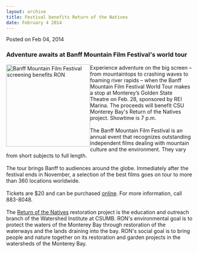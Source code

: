 ```yaml
---
layout: archive
title: Festival benefits Return of the Natives
date: February 4 2014
---
```





<span class="date">Posted on Feb 04, 2014    </span>
<h3>Adventure awaits at Banff Mountain Film Festival&apos;s world
tour</h3>
<p><img alt="Banff Mountain Film Festival screening benefits RON" src="http://news.csumb.edu/sites/default/files/65/attachments/news/images/banff.jpeg" style="width:227px; height:222px; float:left">Experience
adventure on the big screen &#x2013; from mountaintops to crashing waves
to foaming river rapids &#x2013; when the Banff Mountain Film Festival
World Tour makes a stop at Monterey&#x2019;s Golden State Theatre on Feb.
28, sponsored by REI Marina. The proceeds will benefit CSU Monterey
Bay&apos;s Return of the Natives project. Showtime is 7 p.m.<br>
<br>
The Banff Mountain Film Festival is an annual event that recognizes
outstanding independent films dealing with mountain culture and the
environment. They vary from short subjects to full length.<br>
<br>
The tour brings Banff to audiences around the globe. Immediately
after the festival ends in November, a selection of the best films
goes on tour to more than 360 locations worldwide.<br>
<br>
Tickets are $20 and can be purchased <a href="http://www.brownpapertickets.com/e/538600http://www.brownpapertickets.com/e/538600" rel="nofollow">online</a>.&#xA0;For more information, call
883-8048.<br>
<br>
The <a href="http://csumb.edu/ron" rel="nofollow">Return of the
Natives</a> restoration project is the education and outreach
branch of the Watershed Institute at CSUMB. RON&apos;s environmental
goal is to protect the waters of the Monterey Bay through
restoration of the waterways and the lands draining into the bay.
RON&apos;s social goal is to bring people and nature together on its
restoration and garden projects in the watersheds of the Monterey
Bay.</br></br></br></br></br></br></br></br></img></p>
<p><br>
&#xA0;</br></p>





